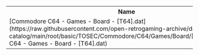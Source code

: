 <table>
<tr><th>Name</th><th>Size</th></tr>
<tr><td>
[Commodore C64 - Games - Board - [T64].dat](https://raw.githubusercontent.com/open-retrogaming-archive/dat-catalog/main/root/basic/TOSEC/Commodore/C64/Games/Board/[T64]/Commodore C64 - Games - Board - [T64].dat)
</td><td>265443</td></tr>
</table>
